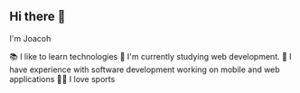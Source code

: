 ## Hi there 👋

I'm Joacoh

📚 I like to learn technologies
📖 I'm currently studying web development.
💼 I have experience with software development working on mobile and web applications
🤸‍♂️ I love sports


